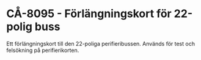 # CÅ-8095 - Förlängningskort för 22-polig buss
Ett förlängningskort till den 22-poliga perifieribussen. Används för test och felsökning på perifierikorten.